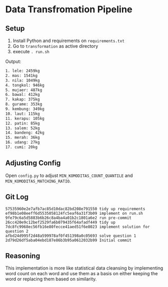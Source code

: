 # Data Transfromation Pipeline

## Setup

1. Install Python and requirements on `requirements.txt`
2. Go to `transformation` as active directory
3. execute `. run.sh`

Output:

```bash
1. lele: 2459kg
2. mas: 1541kg
3. nila: 1049kg
4. tongkol: 946kg
5. mujaer: 487kg
6. bawal: 412kg
7. kakap: 375kg
8. gurame: 353kg
9. kembung: 349kg
10. laut: 115kg
11. kerapu: 105kg
12. patin: 85kg
13. salem: 52kg
14. bandeng: 42kg
15. merah: 36kg
16. udang: 27kg
17. cumi: 20kg
```

## Adjusting Config

Open `config.py` to adjust `MIN_KOMODITAS_COUNT_QUANTILE` and `MIN_KOMODITAS_MATCHING_RATIO`.

## Git Log

```log
57535960e2e7afb7ac85d10dac82bd208e791550 tidy up requirements
ef98b1e08eeff6d5535058124fc5eaf6a31f3b09 implement on run.sh
9fe79c6a5d5883b6b26c8a4ba4a01b2c1801a6e2 run pre-commit
26cc420e9c12bef2529fa6b079435f64afadf449 tidy up
7dc8fc9968ec56fb16e80fecce41aed51f6e8023 implement solution for question 2
afbd24d995f2d48a599978af0f451398a0c05693 solve question 1
2d79d26df5aba04ebd187e86b3b95a0612032b99 Initial commit
```

## Reasoning

This implementation is more like statistical data cleansing by implementing word count on each word and use them as a basis on either keeping the word or replacing them based on similarity.
